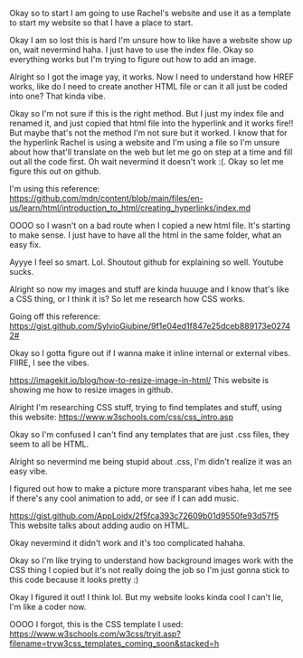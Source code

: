 Okay so to start I am going to use Rachel's website and use it as a template to start my website so that I have a place to start. 

Okay I am so lost this is hard I'm unsure how to like have a website show up on, wait nevermind haha. I just have to use the index file.
Okay so everything works but I'm trying to figure out how to add an image. 

Alright so I got the image yay, it works. Now I need to understand how HREF works, like do I need to create another HTML file or can it all just be coded into one? That kinda vibe. 

Okay so I'm not sure if this is the right method. But I just my index file and renamed it, and just copied that html file into the hyperlink and it works fire!! But maybe that's not the method I'm not sure but it worked. I know that for the hyperlink Rachel is using a website and I'm using a file so I'm unsure about how that'll translate on the web but let me go on step at a time and fill out all the code first. Oh wait nevermind it doesn't work :(. Okay so let me figure this out on github.

I'm using this reference: https://github.com/mdn/content/blob/main/files/en-us/learn/html/introduction_to_html/creating_hyperlinks/index.md

OOOO so I wasn't on a bad route when I copied a new html file. It's starting to make sense. I just have to have all the html in the same folder, what an easy fix. 

Ayyye I feel so smart. Lol. Shoutout github for explaining so well. Youtube sucks. 

Alright so now my images and stuff are kinda huuuge and I know that's like a CSS thing, or I think it is? So let me research how CSS works. 

Going off this reference: https://gist.github.com/SylvioGiubine/9f1e04ed1f847e25dceb889173e02742# 

Okay so I gotta figure out if I wanna make it inline internal or external vibes. FIIRE, I see the vibes. 

https://imagekit.io/blog/how-to-resize-image-in-html/ This website is showing me how to resize images in github.

Alright I'm researching CSS stuff, trying to find templates and stuff, using this website: https://www.w3schools.com/css/css_intro.asp

Okay so I'm confused I can't find any templates that are just .css files, they seem to all be HTML. 

Alright so nevermind me being stupid about .css, I'm didn't realize it was an easy vibe.

I figured out how to make a picture more transparant vibes haha, let me see if there's any cool animation to add, or see if I can add music.

https://gist.github.com/AppLoidx/2f5fca393c72609b01d9550fe93d57f5 This website talks about adding audio on HTML.

Okay nevermind it didn't work and it's too complicated hahaha.

Okay so I'm like trying to understand how background images work with the CSS thing I copied but it's not really doing the job so I'm just gonna stick to this code because it looks pretty :) 

Okay I figured it out! I think lol. But my website looks kinda cool I can't lie, I'm like a coder now.

OOOO I forgot, this is the CSS template I used:
https://www.w3schools.com/w3css/tryit.asp?filename=tryw3css_templates_coming_soon&stacked=h
